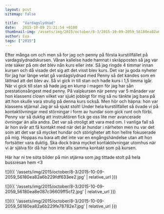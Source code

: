 ```yaml
---
layout: post
sitemap: false

title:  "Vardagslydnad"
date:   2015-10-09 21:21:54 +0100
thumbnail-img: /assets/img/2015/october/8-3/2015-10-09-2059_56180ea82a6b229fdf633ee2.jpg
author: Eva
tags: ["2015"]
---
```


Efter många om och men så for jag och penny på första kurstillfället på vardagslydnadskursen. Våran kallelse hade hamnat i skräpposten så jag var inte säker på om det blev nån kurs eller inte. Så jag ringde 4 timmar innan kursen och då visade det sig att det visst blev kurs. Det var ju goda nyheter för jag har länge velat gå vardagslydnad med Penny så det kändes som en lättnad att det blev av. Så vi gick in till stan och hade kurs i 1,5 timma igår. När vi gick till stan så hade jag en klump i magen för jag har sån prestationsångest med penny. På valpkursen när penny var 5 månader var hon klassens clown vilket var sjukt jobbigt för mig så nu tänkte jag bara på att hon skulle vara strulig på denna kurs också. Men hör och häpna: hon var klassens stjärna! Jag är så sjukt stolt! Under hela kurstillfället så övade vi på kontaktövningar med störningar i form av hundar som gick runt och förbi. Penny var så duktig att instruktören fick ge oss lite mer avancerade övningar än alla andra. Det var så otroligt att vara med om. I vanliga fall så är hon svår att få kontakt med när det är hundar i närheten men nu var det som att det var så mycket hundar och störigheter att hon hellre fokuserade på mig. Hoppas nu bara att det inte var en engångshändelse utan att hon fortsätter vara duktig. Ska dock träna mycket kontaktövningar utomhus när vi är själva för då har hon inte alls samma kontakt som på kursen. 

Här har ni tre söta bilder på min stjärna som jag tittade stolt på hela bussresan hem <3

![]({{ '/assets/img/2015/october/8-3/2015-10-09-2059_56180ea82a6b229fdf633ee2.jpg'  | relative_url }})

![]({{ '/assets/img/2015/october/8-3/2015-10-09-2059_56180ea8e087c36609ff5cf2.jpg'  | relative_url }})

![]({{ '/assets/img/2015/october/8-3/2015-10-09-2059_56180ea82a6b229fe78782e7.jpg'  | relative_url }})


